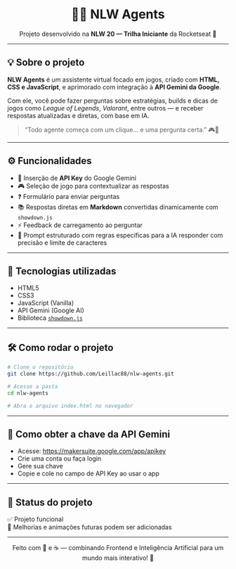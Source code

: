 <h1 align="center">🕵️‍♀️ NLW Agents</h1>
<p align="center">Projeto desenvolvido na <strong>NLW 20 — Trilha Iniciante</strong> da Rocketseat 🚀</p>

---

## 💡 Sobre o projeto

**NLW Agents** é um assistente virtual focado em jogos, criado com **HTML, CSS e JavaScript**, e aprimorado com integração à **API Gemini da Google**.

Com ele, você pode fazer perguntas sobre estratégias, builds e dicas de jogos como *League of Legends*, *Valorant*, entre outros — e receber respostas atualizadas e diretas, com base em IA.

> “Todo agente começa com um clique... e uma pergunta certa.” 🎮🧠

---

## ⚙️ Funcionalidades

- 🔐 Inserção de **API Key** do Google Gemini
- 🎮 Seleção de jogo para contextualizar as respostas
- ❓ Formulário para enviar perguntas
- 📚 Respostas diretas em **Markdown** convertidas dinamicamente com `showdown.js`
- ⚡ Feedback de carregamento ao perguntar
- 🧠 Prompt estruturado com regras específicas para a IA responder com precisão e limite de caracteres

---

## 🚀 Tecnologias utilizadas

- HTML5  
- CSS3  
- JavaScript (Vanilla)  
- API Gemini (Google AI)  
- Biblioteca [`showdown.js`](https://github.com/showdownjs/showdown)

---

## 🛠️ Como rodar o projeto

```bash
# Clone o repositório
git clone https://github.com/Leillac88/nlw-agents.git

# Acesse a pasta
cd nlw-agents

# Abra o arquivo index.html no navegador
```
---

## 🔑 Como obter a chave da API Gemini

- Acesse: https://makersuite.google.com/app/apikey
- Crie uma conta ou faça login
- Gere sua chave
- Copie e cole no campo de API Key ao usar o app

---

## 📍 Status do projeto

✅ Projeto funcional<br>
🚧 Melhorias e animações futuras podem ser adicionadas

---

<p align="center">Feito com 💜 e ☕️ — combinando Frontend e Inteligência Artificial para um mundo mais interativo! 🧬</p>
